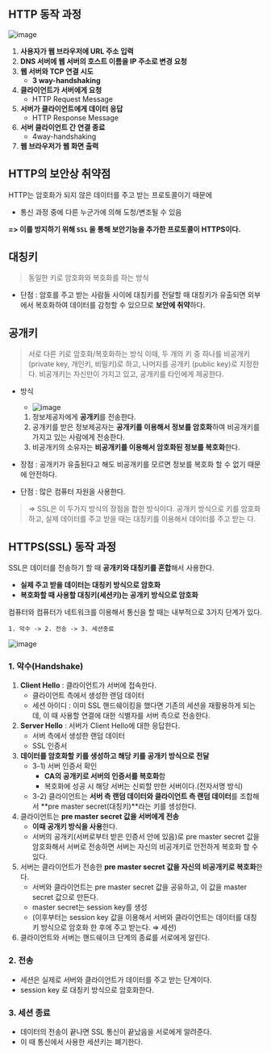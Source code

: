 ## HTTP 동작 과정

![image](https://user-images.githubusercontent.com/77563814/167553528-8609390f-3633-43a9-bd91-9488245c6cd4.png)


1. **사용자가 웹 브라우저에 URL 주소 입력**
2. **DNS 서버에 웹 서버의 호스트 이름을 IP 주소로 변경 요청**
3. **웹 서버와 TCP 연결 시도**
    - **3 way-handshaking**
4. **클라이언트가 서버에게 요청**
    - HTTP Request Message
5. **서버가 클라이언트에게 데이터 응답**
    - HTTP Response Message
6. **서버 클라이언트 간 연결 종료**
    - 4way-handshaking
7. **웹 브라우저가 웹 화면 출력**

## HTTP의 보안상 취약점

HTTP는 암호화가 되지 않은 데이터를 주고 받는 프로토콜이기 때문에

- 통신 과정 중에 다른 누군가에 의해 도청/변조될 수 있음

**=> 이를 방지하기 위해 `SSL` 을 통해 보안기능을 추가한 프로토콜이 HTTPS이다.**


## **대칭키**

> 동일한 키로 암호화와 복호화를 하는 방식
> 
- 단점 : 암호를 주고 받는 사람들 사이에 대칭키를 전달할 때 대칭키가 유출되면 외부에서 복호화하여 데이터를 감청할 수 있으므로 **보안에 취약**하다.

## 공개키

> 서로 다른 키로 암호화/복호화하는 방식
이때, 두 개의 키 중 하나를 비공개키 (private key, 개인키, 비밀키)로 하고, 나머지를 공개키 (public key)로 지정한다. 비공개키는 자신만이 가지고 있고, 공개키를 타인에게 제공한다.
> 
- 방식
    - ![image](https://user-images.githubusercontent.com/77563814/167547926-0f8100fe-9061-471e-b9f8-cbaaf8758d80.png)

    1. 정보제공자에게 **공개키**를 전송한다.
    2. 공개키를 받은 정보제공자는 **공개키를 이용해서 정보를 암호화**하여 비공개키를 가지고 있는 사람에게 전송한다.
    3. 비공개키의 소유자는 **비공개키를 이용해서 암호화된 정보를 복호화**한다.
- 장점 : 공개키가 유출된다고 해도 비공개키를 모르면 정보를 복호화 할 수 없기 때문에 안전하다.
- 단점 : 많은 컴퓨터 자원을 사용한다.

> => SSL은 이 두가지 방식의 장점을 합한 방식이다. 공개키 방식으로 키를 암호화하고, 실제 데이터를 주고 받을 때는 대칭키를 이용해서 데이터를 주고 받는 다.
>


## HTTPS(SSL) 동작 과정

SSL은 데이터를 전송하기 할 때 **공개키와 대칭키를 혼합**해서 사용한다.

- **실제 주고 받을 데이터는 대칭키 방식으로 암호화**
- **복호화할 때 사용할 대칭키(세션키)는 공개키 방식으로 암호화**

컴퓨터와 컴퓨터가 네트워크를 이용해서 통신을 할 때는 내부적으로 3가지 단계가 있다.

`1. 악수 -> 2. 전송 -> 3. 세션종료`

![image](https://user-images.githubusercontent.com/77563814/167547466-fd8d83fc-ce21-4605-86fa-b6c6f462de8d.png)


### 1. 악수(Handshake)

1. **Client Hello** : 클라이언트가 서버에 접속한다.
    - 클라이언트 측에서 생성한 랜덤 데이터
    - 세션 아이디 : 이미 SSL 핸드쉐이킹을 했다면 기존의 세션을 재활용하게 되는데, 이 때 사용할 연결에 대한 식별자를 서버 측으로 전송한다.
2. **Server Hello** : 서버가 Client Hello에 대한 응답한다.
    - 서버 측에서 생성한 랜덤 데이터
    - SSL 인증서
3. **데이터를 암호화할 키를 생성하고 해당 키를 공개키 방식으로 전달**
    - 3-1) 서버 인증서 확인
        - **CA의 공개키로 서버의 인증서를 복호화**함
        - 복호화에 성공 시 해당 서버는 신뢰할 만한 서버이다.(전자서명 방식)
    - 3-2) 클라이언트는 **서버 측 랜덤 데이터와 클라이언트 측 랜덤 데이터**를 조합해서 **pre master secret(대칭키)**라는 키를 생성한다.
4. 클라이언트는 **pre master secret 값을 서버에게 전송**
    - **이때 공개키 방식을 사용**한다.
    - 서버의 공개키(서버로부터 받은 인증서 안에 있음)로 pre master secret 값을 암호화해서 서버로 전송하면 서버는 자신의 비공개키로 안전하게 복호화 할 수 있다.
5. 서버는 클라이언트가 전송한 **pre master secret 값을 자신의 비공개키로 복호화**한다. 
    - 서버와 클라이언트는 pre master secret 값을 공유하고, 이 값을 master secret 값으로 만든다.
    - master secret는 session key를 생성
    - (이후부터는 session key 값을 이용해서 서버와 클라이언트는 데이터를 대칭키 방식으로 암호화 한 후에 주고 받는다. ⇒ 세션)
6. 클라이언트와 서버는 핸드쉐이크 단계의 종료를 서로에게 알린다.

### 2. 전송

- 세션은 실제로 서버와 클라이언트가 데이터를 주고 받는 단계이다.
- session key 로  대칭키 방식으로 암호화한다.

### 3. 세션 종료

- 데이터의 전송이 끝나면 SSL 통신이 끝났음을 서로에게 알려준다.
- 이 때 통신에서 사용한 세션키는 폐기한다.
